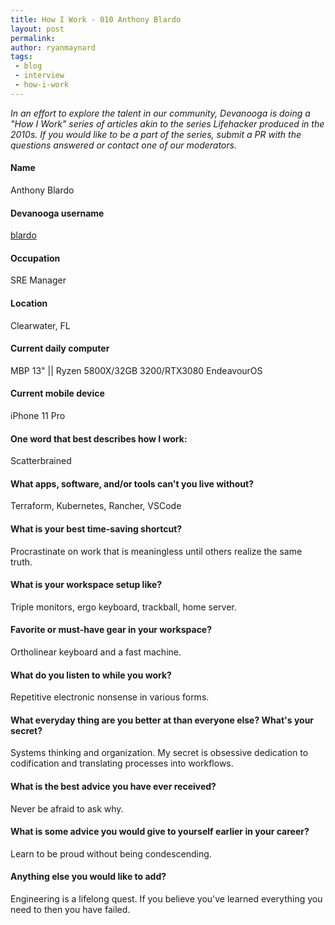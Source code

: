 ```yaml
---
title: How I Work - 010 Anthony Blardo
layout: post
permalink: 
author: ryanmaynard
tags:
 - blog
 - interview
 - how-i-work
---
```


_In an effort to explore the talent in our community, Devanooga is doing a "How I Work" series of articles akin to the series Lifehacker produced in the 2010s. If you would like to be a part of the series, submit a PR with the questions answered or contact one of our moderators._

#### Name
Anthony Blardo

#### Devanooga username
[blardo](https://www.devanooga.com/members/#blardo)

#### Occupation
SRE Manager

#### Location
Clearwater, FL

#### Current daily computer
MBP 13" || Ryzen 5800X/32GB 3200/RTX3080 EndeavourOS

#### Current mobile device
iPhone 11 Pro

#### One word that best describes how I work: 
Scatterbrained

#### What apps, software, and/or tools can't you live without? 
Terraform, Kubernetes, Rancher, VSCode

#### What is your best time-saving shortcut?
Procrastinate on work that is meaningless until others realize the same truth.

#### What is your workspace setup like?
Triple monitors, ergo keyboard, trackball, home server.

#### Favorite or must-have gear in your workspace?
Ortholinear keyboard and a fast machine.

#### What do you listen to while you work? 
Repetitive electronic nonsense in various forms.

#### What everyday thing are you better at than everyone else? What's your secret? 
Systems thinking and organization. My secret is obsessive dedication to codification and translating processes into workflows.

#### What is the best advice you have ever received? 
Never be afraid to ask why.

#### What is some advice you would give to yourself earlier in your career? 
Learn to be proud without being condescending.

#### Anything else you would like to add? 
Engineering is a lifelong quest. If you believe you've learned everything you need to then you have failed.
